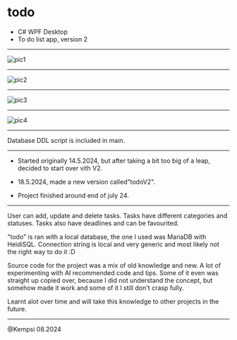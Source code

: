 # todo

- C# WPF Desktop
- To do list app, version 2

_______________________________________________________

![pic1](https://github.com/user-attachments/assets/51811b14-d2c2-4c29-97a7-19b530679748)
_______________________________________________________
![pic2](https://github.com/user-attachments/assets/e5112c2d-bc41-4e41-b8db-bd2df852ecf6)
_______________________________________________________
![pic3](https://github.com/user-attachments/assets/1254e09b-b228-4f4a-9595-58d8f4c47ec2)
_______________________________________________________
![pic4](https://github.com/user-attachments/assets/5c1a4c8a-429e-4ab6-bbae-c36debd4df1d)

_______________________________________________________

Database DDL script is included in main.

_______________________________________________________

- Started originally 14.5.2024, but after taking a bit too big of a leap, decided to start over vith V2.

- 18.5.2024, made a new version called"todoV2".
- Project finished around end of july 24.


________________________________________________________

User can add, update and delete tasks. Tasks have different categories and statuses.
Tasks also have deadlines and can be favourited.

"todo" is ran with a local database, the one I used was MariaDB with HeidiSQL.
Connection string is local and very generic and most likely not the right way to do it :D

Source code for the project was a mix of old knowledge and new. A lot of experimenting with AI recommended code 
and tips. Some of it even was straight up copied over, because I did not understand the concept,
but somehow made it work and some of it I still don't crasp fully.

Learnt alot over time and will take this knowledge to other projects in the future.

________________________________________________________

@Kempsi
08.2024
